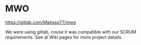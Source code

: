 # MWO

https://gitlab.com/Matisso77/mwo

We were using gitlab, couse it was compatible with our SCRUM requirements. See at Wiki pages for more project datails.
